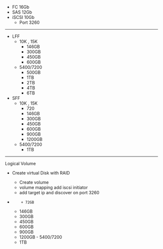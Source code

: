 
- FC    16Gb
- SAS   12Gb
- iSCSI 10Gb
    *  Port 3260
 
----------------------------------------------------------
* LFF
  - 10K , 15K
       + 146GB
       + 300GB
       + 450GB
       + 600GB
   - 5400/7200
        + 500GB
        + 1TB
        + 2TB
        + 4TB
        + 6TB
* SFF
  - 10K , 15K
       + 720
       + 146GB
       + 300GB
       + 450GB
       + 600GB
       + 900GB
       + 1200GB
   - 5400/7200
       + 1TB
    


  
----------------------------------------------------------
Logical Volume
   - Create virtual Disk with RAID
        - Create volume
        - volume mapping
add iscsi initiator
        - add target ip and discover on port 3260
    
   -         + 72GB
        + 146GB
        + 300GB
        + 450GB
        + 600GB
        + 900GB
        + 1200GB
    - 5400/7200
        + 1TB 
